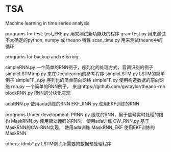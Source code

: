 
TSA 
================
Machine learning in time series analysis

programs for test:
test_EKF.py  用来测试新功能块的程序
gramTest.py  用来测试不太确定的python, numpy 或 theano 特性
scan_time.py 用来测试theano中的循环

programs for backup and referring:

simpleRNN.py     一个简单的RNN例子，序列化的处理方式，音调识别的例子
simpleLSTMtmp.py 来在Deeplearing的参考程序
simpleLSTM.py    LSTM的简单例子
simpleFF_s.py    序列化的简单前向网络
simpleFF.py      使用构造数据的前向网络
rnn.py           一个简单的RNN例子， 来自https://github.com/gwtaylor/theano-rnn
blockRNN.py      RNN的分块化实现

adaRNN.py        使用ada训练的RNN
EKF_RNN.py       使用EKF训练的RNN


programs Under development:
PRNN.py      级联的RNN，用于信号实时处理的结构
MaskRNN.py   使用额处掩码的RNN， 使用ada训练 
CW_RNN.py    基于MaskRNN的CW-RNN实现， 使用ada训练 
MaskRNN_EKF  使用EKF训练的MaskRNN

others:
idmb*.py     LSTM例子所需要的数据预处理程序


